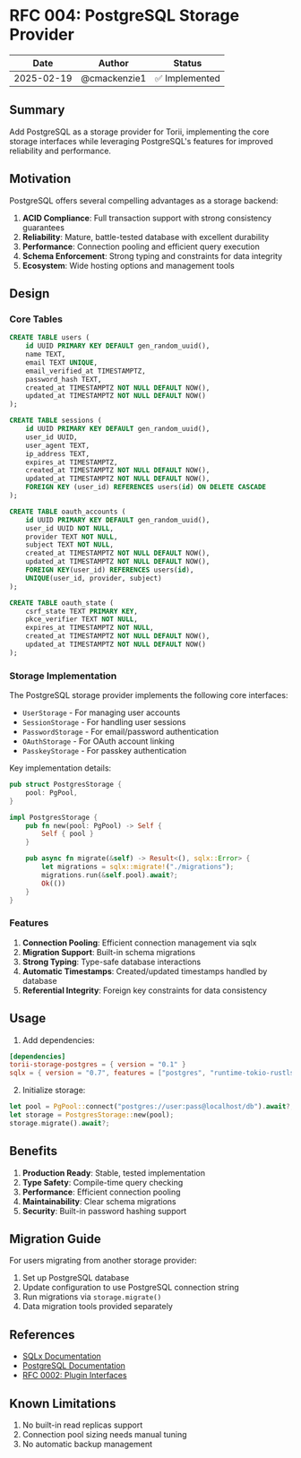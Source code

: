 # RFC 004: PostgreSQL Storage Provider

| Date       | Author       | Status         |
| ---------- | ------------ | -------------- |
| 2025-02-19 | @cmackenzie1 | ✅ Implemented |

## Summary

Add PostgreSQL as a storage provider for Torii, implementing the core storage interfaces while leveraging PostgreSQL's features for improved reliability and performance.

## Motivation

PostgreSQL offers several compelling advantages as a storage backend:

1. **ACID Compliance**: Full transaction support with strong consistency guarantees
2. **Reliability**: Mature, battle-tested database with excellent durability
3. **Performance**: Connection pooling and efficient query execution
4. **Schema Enforcement**: Strong typing and constraints for data integrity
5. **Ecosystem**: Wide hosting options and management tools

## Design

### Core Tables

```sql
CREATE TABLE users (
    id UUID PRIMARY KEY DEFAULT gen_random_uuid(),
    name TEXT,
    email TEXT UNIQUE,
    email_verified_at TIMESTAMPTZ,
    password_hash TEXT,
    created_at TIMESTAMPTZ NOT NULL DEFAULT NOW(),
    updated_at TIMESTAMPTZ NOT NULL DEFAULT NOW()
);

CREATE TABLE sessions (
    id UUID PRIMARY KEY DEFAULT gen_random_uuid(),
    user_id UUID,
    user_agent TEXT,
    ip_address TEXT,
    expires_at TIMESTAMPTZ,
    created_at TIMESTAMPTZ NOT NULL DEFAULT NOW(),
    updated_at TIMESTAMPTZ NOT NULL DEFAULT NOW(),
    FOREIGN KEY (user_id) REFERENCES users(id) ON DELETE CASCADE
);

CREATE TABLE oauth_accounts (
    id UUID PRIMARY KEY DEFAULT gen_random_uuid(),
    user_id UUID NOT NULL,
    provider TEXT NOT NULL,
    subject TEXT NOT NULL,
    created_at TIMESTAMPTZ NOT NULL DEFAULT NOW(),
    updated_at TIMESTAMPTZ NOT NULL DEFAULT NOW(),
    FOREIGN KEY(user_id) REFERENCES users(id),
    UNIQUE(user_id, provider, subject)
);

CREATE TABLE oauth_state (
    csrf_state TEXT PRIMARY KEY,
    pkce_verifier TEXT NOT NULL,
    expires_at TIMESTAMPTZ NOT NULL,
    created_at TIMESTAMPTZ NOT NULL DEFAULT NOW(),
    updated_at TIMESTAMPTZ NOT NULL DEFAULT NOW()
);
```

### Storage Implementation

The PostgreSQL storage provider implements the following core interfaces:

- `UserStorage` - For managing user accounts
- `SessionStorage` - For handling user sessions
- `PasswordStorage` - For email/password authentication
- `OAuthStorage` - For OAuth account linking
- `PasskeyStorage` - For passkey authentication

Key implementation details:

```rust
pub struct PostgresStorage {
    pool: PgPool,
}

impl PostgresStorage {
    pub fn new(pool: PgPool) -> Self {
        Self { pool }
    }

    pub async fn migrate(&self) -> Result<(), sqlx::Error> {
        let migrations = sqlx::migrate!("./migrations");
        migrations.run(&self.pool).await?;
        Ok(())
    }
}
```

### Features

1. **Connection Pooling**: Efficient connection management via sqlx
2. **Migration Support**: Built-in schema migrations
3. **Strong Typing**: Type-safe database interactions
4. **Automatic Timestamps**: Created/updated timestamps handled by database
5. **Referential Integrity**: Foreign key constraints for data consistency

## Usage

1. Add dependencies:

```toml
[dependencies]
torii-storage-postgres = { version = "0.1" }
sqlx = { version = "0.7", features = ["postgres", "runtime-tokio-rustls"] }
```

2. Initialize storage:

```rust
let pool = PgPool::connect("postgres://user:pass@localhost/db").await?;
let storage = PostgresStorage::new(pool);
storage.migrate().await?;
```

## Benefits

1. **Production Ready**: Stable, tested implementation
2. **Type Safety**: Compile-time query checking
3. **Performance**: Efficient connection pooling
4. **Maintainability**: Clear schema migrations
5. **Security**: Built-in password hashing support

## Migration Guide

For users migrating from another storage provider:

1. Set up PostgreSQL database
2. Update configuration to use PostgreSQL connection string
3. Run migrations via `storage.migrate()`
4. Data migration tools provided separately

## References

- [SQLx Documentation](https://docs.rs/sqlx)
- [PostgreSQL Documentation](https://www.postgresql.org/docs/)
- [RFC 0002: Plugin Interfaces](./002-plugin-interfaces.md)

## Known Limitations

1. No built-in read replicas support
2. Connection pool sizing needs manual tuning
3. No automatic backup management
